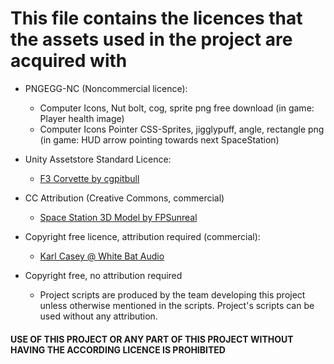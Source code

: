 # This file contains the licences that the assets used in the project are acquired with

- PNGEGG-NC (Noncommercial licence):
  - Computer Icons, Nut bolt, cog, sprite png free download (in game: Player health image)
  - Computer Icons Pointer CSS-Sprites, jigglypuff, angle, rectangle png (in game: HUD arrow pointing towards next SpaceStation)

- Unity Assetstore Standard Licence:
  - [F3 Corvette by cgpitbull](https://assetstore.unity.com/packages/3d/vehicles/space/federation-corvette-f3-79860)

- CC Attribution (Creative Commons, commercial)
  - [Space Station 3D Model by FPSunreal](https://sketchfab.com/3d-models/space-station-edf17c3d57584cf2acefc72ecccb8058)

- Copyright free licence, attribution required (commercial):
  - [Karl Casey @ White Bat Audio](https://karlcasey.bandcamp.com/)

- Copyright free, no attribution required
  - Project scripts are produced by the team developing this project unless otherwise mentioned in the scripts. Project's scripts can be used without any attribution.

#### USE OF THIS PROJECT OR ANY PART OF THIS PROJECT WITHOUT HAVING THE ACCORDING LICENCE IS PROHIBITED
